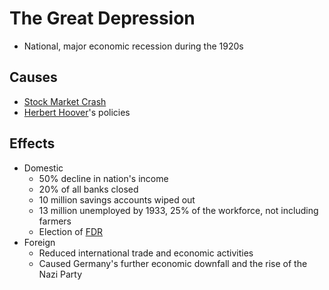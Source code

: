 # The Great Depression
- National, major economic recession during the 1920s

## Causes
- [Stock Market Crash](stock_market_crash.md)
- [Herbert Hoover](hoover_herbert.md)'s policies

## Effects
- Domestic
    - 50% decline in nation's income
    - 20% of all banks closed
    - 10 million savings accounts wiped out
    - 13 million unemployed by 1933, 25% of the workforce, not including farmers
    - Election of [FDR](../people/roosevelt_franklin.md)
- Foreign
    - Reduced international trade and economic activities
    - Caused Germany's further economic downfall and the rise of the Nazi Party
